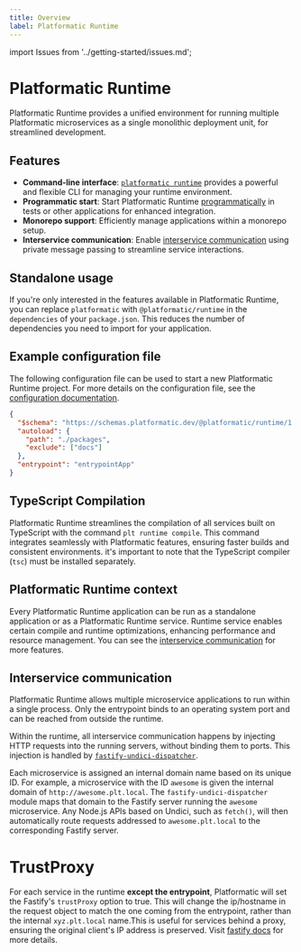 ```yaml
---
title: Overview
label: Platformatic Runtime
---
```


import Issues from '../getting-started/issues.md';

# Platformatic Runtime

Platformatic Runtime provides a unified environment for running multiple Platformatic microservices as a single monolithic deployment unit, for streamlined development.

## Features

- **Command-line interface**: [`platformatic runtime`](../cli.md#runtime) provides a powerful and flexible CLI for managing your runtime environment.
- **Programmatic start**: Start Platformatic Runtime [programmatically](../runtime/programmatic.md) in tests or other applications for enhanced integration.
- **Monorepo support**: Efficiently manage applications within a monorepo setup. 
- **Interservice communication**:  Enable [interservice communication](#interservice-communication) using private message passing to streamline service interactions.


## Standalone usage

If you're only interested in the features available in Platformatic Runtime, you can replace `platformatic` with `@platformatic/runtime` in the `dependencies` of your `package.json`. This reduces the number of dependencies you need to import for your application.

## Example configuration file

The following configuration file can be used to start a new Platformatic Runtime project. For more details on the configuration file, see the [configuration documentation](../runtime/configuration.md).

```json
{
  "$schema": "https://schemas.platformatic.dev/@platformatic/runtime/1.52.0.json",
  "autoload": {
    "path": "./packages",
    "exclude": ["docs"]
  },
  "entrypoint": "entrypointApp"
}
```

## TypeScript Compilation

Platformatic Runtime streamlines the compilation of all services built on TypeScript with the command `plt runtime compile`. This command integrates seamlessly with Platformatic features, ensuring faster builds and consistent environments. it's important to note that the TypeScript compiler (`tsc`) must be installed separately.

## Platformatic Runtime context

Every Platformatic Runtime application can be run as a standalone application
or as a Platformatic Runtime service. Runtime service enables certain compile and runtime optimizations, enhancing performance and resource management. You can see the [interservice communication](#interservice-communication) for more features. 

## Interservice communication

Platformatic Runtime allows multiple microservice applications to run
within a single process. Only the entrypoint binds to an operating system
port and can be reached from outside the runtime.

Within the runtime, all interservice communication happens by injecting HTTP
requests into the running servers, without binding them to ports. This injection
is handled by [`fastify-undici-dispatcher`](https://www.npmjs.com/package/fastify-undici-dispatcher).

Each microservice is assigned an internal domain name based on its unique ID.
For example, a microservice with the ID `awesome` is given the internal domain
of `http://awesome.plt.local`. The `fastify-undici-dispatcher` module maps that
domain to the Fastify server running the `awesome` microservice. Any Node.js
APIs based on Undici, such as `fetch()`, will then automatically route requests
addressed to `awesome.plt.local` to the corresponding Fastify server.

# TrustProxy

For each service in the runtime **except the entrypoint**, Platformatic will set the Fastify's `trustProxy` option to true. This will change the ip/hostname in the request object to match the one coming from the entrypoint, rather than the internal `xyz.plt.local` name.This is useful for services behind a proxy, ensuring the original client's IP address is preserved. Visit [fastify docs](https://www.fastify.io/docs/latest/Reference/Server/#trustproxy) for more details.

<Issues />